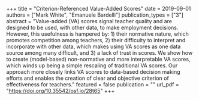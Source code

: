 +++
title = "Criterion-Referenced Value-Added Scores"
date = 2019-09-01
authors = ["Mark White", "Emanuele Bardelli"]
publication_types = ["3"]
abstract = "Value-added (VA) scores signal teacher quality and are designed to be used, with other data, to make employment decisions. However, this usefulness is hampered by: 1) their normative nature, which promotes competition among teachers, 2) their difficulty to interpret and incorporate with other data, which makes using VA scores as one data source among many difficult, and 3) a lack of trust in scores. We show how to create (model-based) non-normative and more interpretable VA scores, which winds up being a simple rescaling of traditional VA scores. Our approach more closely links VA scores to data-based decision making efforts and enables the creation of clear and objective criterion of effectiveness for teachers."
featured = false
publication = ""
url_pdf = "https://doi.org/10.35542/osf.io/28t65"
+++

